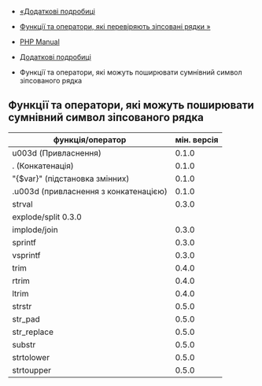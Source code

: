 - [«Додаткові подробиці](taint.detail.md)
- [Функції та оператори, які перевіряють зіпсовані рядки
»](taint.detail.taint.md)

- [PHP Manual](index.md)
- [Додаткові подробиці](taint.detail.md)
- Функції та оператори, які можуть поширювати сумнівний
символ зіпсованого рядка

## Функції та оператори, які можуть поширювати сумнівний символ зіпсованого рядка

| функція/оператор | мін. версія |
|-----------------------------------|------------- |
| u003d (Привласнення) | 0.1.0 |
| . (Конкатенація) | 0.1.0 |
| "{$var}" (підстановка змінних) | 0.1.0 |
| .u003d (привласнення з конкатенацією) | 0.1.0 |
| strval | 0.3.0 |
| explode/split 0.3.0 |
| implode/join | 0.3.0 |
| sprintf | 0.3.0 |
| vsprintf | 0.3.0 |
| trim | 0.4.0 |
| rtrim | 0.4.0 |
| ltrim | 0.4.0 |
| strstr | 0.5.0 |
| str_pad | 0.5.0 |
| str_replace | 0.5.0 |
| substr | 0.5.0 |
| strtolower | 0.5.0 |
| strtoupper | 0.5.0 |
